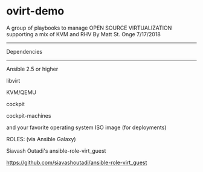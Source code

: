 # ovirt-demo
A group of playbooks to manage OPEN SOURCE VIRTUALIZATION
supporting a mix of KVM and RHV
By Matt St. Onge 7/17/2018
_________________
Dependencies
_________________
Ansible 2.5 or higher

libvirt

KVM/QEMU

cockpit

cockpit-machines

and your favorite operating system ISO image (for deployments)


ROLES: (via Ansible Galaxy)

Siavash Outadi's ansible-role-virt_guest

https://github.com/siavashoutadi/ansible-role-virt_guest

